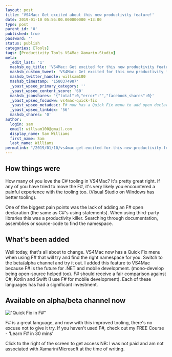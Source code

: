 ```yaml
---
layout: post
title: 'VS4Mac: Get excited about this new productivity feature!'
date: 2019-01-10 05:56:00.000000000 +13:00
type: post
parent_id: '0'
published: true
password: ''
status: publish
categories: [Tools]
tags: [Productivity Tools VS4Mac Xamarin-Studio]
meta:
  _edit_last: '1'
  mashsb_og_title: 'VS4Mac: Get excited for this new productivity feature!'
  mashsb_custom_tweet: 'VS4Mac: Get excited for this new productivity feature!'
  mashsb_twitter_handle: willsam100
  mashsb_timestamp: '1580374987'
  _yoast_wpseo_primary_category: ''
  _yoast_wpseo_content_score: '60'
  mashsb_jsonshares: '{"total":0,"error":"","facebook_shares":0}'
  _yoast_wpseo_focuskw: vs4mac-quick-fix
  _yoast_wpseo_metadesc: F# now has a Quick Fix menu to add open declarations
  _yoast_wpseo_linkdex: '56'
  mashsb_shares: '0'
author:
  login: sam
  email: willsam100@gmail.com
  display_name: Sam Williams
  first_name: Sam
  last_name: Williams
permalink: "/2019/01/10/vs4mac-get-excited-for-this-new-productivity-feature/"
---
```

<!-- wp:html -->
## How things were
How many of you love the C# tooling in VS4Mac? It's pretty great right. If any of you have tried to move the F#, it's very likely you encountered a painful experience with the tooling too. (Visual Studio on Windows has better tooling).

One of the biggest pain points was the lack of adding an F# open declaration (the same as C#'s using statements). When using third-party libraries this was a productivity killer. Searching through documentation, assemblies or source-code to find the namespace.

## What's been added
Well today, that's all about to change. VS4Mac now has a Quick Fix menu when using F# that will try and find the right namespace for you. Switch to the beta/alpha channel and try it out.
I added this feature to VS4Mac because F# is the future for .NET and mobile development. (mono-develop being open-source helped too). F# should receive a fair comparison against C#, Kotlin and Swift (I use F# for mobile development). Each of these languages has had a significant investment.

## Available on alpha/beta channel now
<img src="{{ site.baseurl }}/assets/img/quick_fix-3.gif" alt="&quot;Quick Fix in F#&quot;" />

F# is a great language, and now with this improved tooling, there's no excuse not to give it try. If you haven't used F#, check out my FREE Course - 'Learn F# in 30 mins'

Click to the right of the screen to get access
NB: I was not paid and am not associated with Xamarin/Microsoft at the time of writing.
<!-- /wp:html -->
